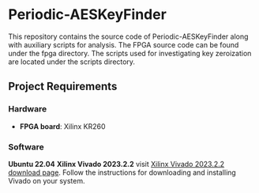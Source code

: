 # Periodic-AESKeyFinder

This repository contains the source code of Periodic-AESKeyFinder along with auxiliary scripts for analysis.
The FPGA source code can be found under the fpga directory.
The scripts used for investigating key zeroization are located under the scripts directory.


## Project Requirements

### Hardware
- **FPGA board**: Xilinx KR260

### Software
**Ubuntu 22.04**
**Xilinx Vivado 2023.2.2**
visit [Xilinx Vivado 2023.2.2 download page](https://www.xilinx.com/support/download/index.html/content/xilinx/en/downloadNav/vivado-design-tools/archive.html).
Follow the instructions for downloading and installing Vivado on your system.

